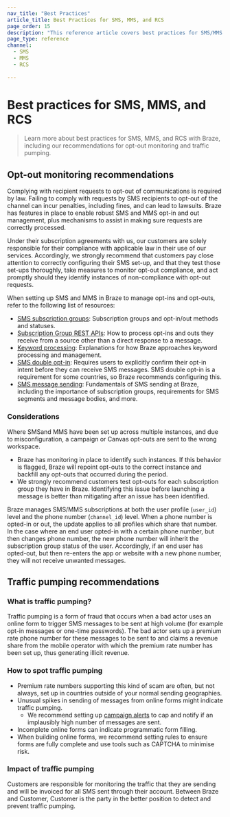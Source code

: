 ```yaml
---
nav_title: "Best Practices"
article_title: Best Practices for SMS, MMS, and RCS 
page_order: 15
description: "This reference article covers best practices for SMS/MMS."
page_type: reference
channel:
  - SMS
  - MMS
  - RCS
  
---
```


# Best practices for SMS, MMS, and RCS 

> Learn more about best practices for SMS, MMS, and RCS with Braze, including our recommendations for opt-out monitoring and traffic pumping.

## Opt-out monitoring recommendations

Complying with recipient requests to opt-out of communications is required by law. Failing to comply with requests by SMS recipients to opt-out of the channel can incur penalties, including fines, and can lead to lawsuits. Braze has features in place to enable robust SMS and MMS opt-in and out management, plus mechanisms to assist in making sure requests are correctly processed.

Under their subscription agreements with us, our customers are solely responsible  for their compliance with applicable law in their use of our services. Accordingly, we strongly recommend that customers pay close attention to correctly configuring their SMS set-up, and that they test those set-ups thoroughly, take measures to monitor opt-out compliance, and act promptly should they identify instances of non-compliance with opt-out requests.

When setting up SMS and MMS in Braze to manage opt-ins and opt-outs, refer to the following list of resources:
* [SMS subscription groups]({{site.baseurl}}/user_guide/message_building_by_channel/sms/sms_subscription_group/): Subscription groups and opt-in/out methods and statuses.
* [Subscription Group REST APIs]({{site.baseurl}}/api/endpoints/subscription_groups): How to process opt-ins and outs they receive from a source other than a direct response to a message.
* [Keyword processing]({{site.baseurl}}/user_guide/message_building_by_channel/sms/keywords): Explanations for how Braze approaches keyword processing and management.
* [SMS double opt-in]({{site.baseurl}}/user_guide/message_building_by_channel/sms/keywords/sms_double_opt_in/): Requires users to explicitly confirm their opt-in intent before they can receive SMS messages. SMS double opt-in is a requirement for some countries, so Braze recommends configuring this.
* [SMS message sending]({{site.baseurl}}/user_guide/message_building_by_channel/sms/sms_setup/sms_sending/): Fundamentals of SMS sending at Braze, including the importance of subscription groups, requirements for SMS segments and message bodies, and more.

### Considerations

Where SMSand MMS have been set up across multiple instances, and due to misconfiguration, a campaign or Canvas opt-outs are sent to the wrong workspace.

* Braze has monitoring in place to identify such instances. If this behavior is flagged, Braze will repoint opt-outs to the correct instance and backfill any opt-outs that occurred during the period.
* We strongly recommend customers test opt-outs for each subscription group they have in Braze. Identifying this issue before launching a message is better than mitigating after an issue has been identified.

Braze manages SMS/MMS subscriptions at both the user profile (`user_id`) level and the phone number (`channel_id`) level. When a phone number is opted-in or out, the update applies to all profiles which share that number. In the case where an end user opted-in with a certain phone number, but then changes phone number, the new phone number will inherit the subscription group status of the user. Accordingly, if an end user has opted-out, but then re-enters the app or website with a new phone number, they will not receive unwanted messages.

## Traffic pumping recommendations

### What is traffic pumping?

Traffic pumping is a form of fraud that occurs when a bad actor uses an online form to trigger SMS messages to be sent at high volume (for example opt-in messages or one-time passwords). The bad actor sets up a premium rate phone number for these messages to be sent to and claims a revenue share from the mobile operator with which the premium rate number has been set up, thus generating illicit revenue.

### How to spot traffic pumping

* Premium rate numbers supporting this kind of scam are often, but not always, set up in countries outside of your normal sending geographies.
* Unusual spikes in sending of messages from online forms might indicate traffic pumping.
    * We recommend setting up [campaign alerts]({{site.baseurl}}/user_guide/engagement_tools/campaigns/managing_campaigns/campaign_alerts/) to cap and notify if an implausibly high number of messages are sent.
* Incomplete online forms can indicate programmatic form filling.
* When building online forms, we recommend setting rules to ensure forms are fully complete and use tools such as CAPTCHA to minimise risk.

### Impact of traffic pumping

Customers are responsible for monitoring the traffic that they are sending and will be invoiced for all SMS sent through their account. Between Braze and Customer, Customer is the party in the better position to detect and prevent traffic pumping.

